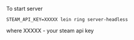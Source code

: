 To start server
```
STEAM_API_KEY=XXXXX lein ring server-headless
```
where XXXXX - your steam api key
